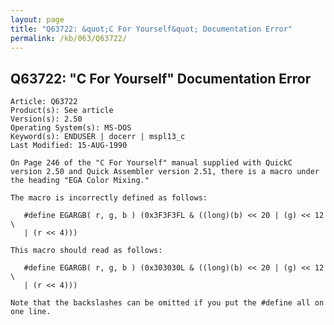 ```yaml
---
layout: page
title: "Q63722: &quot;C For Yourself&quot; Documentation Error"
permalink: /kb/063/Q63722/
---
```


## Q63722: &quot;C For Yourself&quot; Documentation Error

	Article: Q63722
	Product(s): See article
	Version(s): 2.50
	Operating System(s): MS-DOS
	Keyword(s): ENDUSER | docerr | mspl13_c
	Last Modified: 15-AUG-1990
	
	On Page 246 of the "C For Yourself" manual supplied with QuickC
	version 2.50 and Quick Assembler version 2.51, there is a macro under
	the heading "EGA Color Mixing."
	
	The macro is incorrectly defined as follows:
	
	   #define EGARGB( r, g, b ) (0x3F3F3FL & ((long)(b) << 20 | (g) << 12 \
	   | (r << 4)))
	
	This macro should read as follows:
	
	   #define EGARGB( r, g, b ) (0x303030L & ((long)(b) << 20 | (g) << 12 \
	   | (r << 4)))
	
	Note that the backslashes can be omitted if you put the #define all on
	one line.
